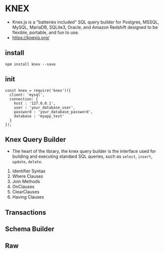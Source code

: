 # KNEX
* Knex.js is a "batteries included" SQL query builder for Postgres, MSSQL, MySQL, MariaDB, SQLite3, Oracle, and Amazon Redshift designed to be flexible, portable, and fun to use.
* https://knexjs.org/

## install

```
npm install knex --save
```

## init

```
const knex = require('knex')({
  client: 'mysql',
  connection: {
    host : '127.0.0.1',
    user : 'your_database_user',
    password : 'your_database_password',
    database : 'myapp_test'
  }
});
```

## Knex Query Builder

* The heart of the library, the knex query builder is the interface used for building and executing standard SQL queries, such as `select`, `insert`, `update`, `delete`.

1. Identifier Syntax
2. Where Clauses
3. Join Methods
4. OnClauses
5. ClearClauses
6. Having Clauses


## Transactions

## Schema Builder

## Raw


